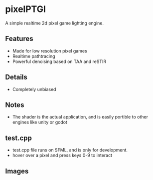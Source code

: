 # pixelPTGI
A simple realtime 2d pixel game lighting engine.

## Features
- Made for low resolution pixel games
- Realtime pathtracing
- Powerful denoising based on TAA and reSTIR

## Details
- Completely unbiased

## Notes
- The shader is the actual application, and is easily portible to other engines like unity or godot

## test.cpp
- test.cpp file runs on SFML, and is only for development.
- hover over a pixel and press keys 0-9 to interact

## Images
